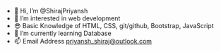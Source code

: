 - 👋 Hi, I’m @ShirajPriyansh
- 👀 I’m interested in web development
- 😎 Basic Knowledge of HTML, CSS, git/github, Bootstrap, JavaScript
- 🌱 I’m currently learning Database
- 📫 Email Address priyansh_shiraj@outlook.com

<!---
ShirajPriyansh/ShirajPriyansh is a ✨ special ✨ repository because its `README.md` (this file) appears on your GitHub profile.
You can click the Preview link to take a look at your changes.
--->
